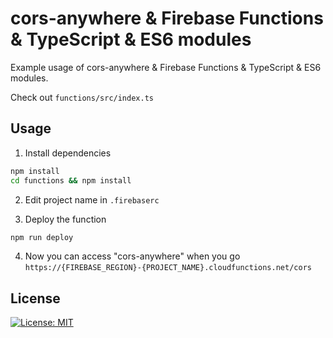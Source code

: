 # cors-anywhere & Firebase Functions & TypeScript & ES6 modules
Example usage of cors-anywhere & Firebase Functions & TypeScript & ES6 modules.

Check out `functions/src/index.ts`

## Usage
1) Install dependencies
``` sh
npm install
cd functions && npm install
```

2) Edit project name in `.firebaserc`

3) Deploy the function
``` sh
npm run deploy
```

4) Now you can access "cors-anywhere" when you go `https://{FIREBASE_REGION}-{PROJECT_NAME}.cloudfunctions.net/cors`

## License
[![License: MIT](https://img.shields.io/badge/License-MIT-green.svg)](https://github.com/ozgurg/corsanywhere-firebase-typescript/blob/master/LICENSE)
